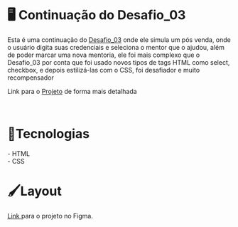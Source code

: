 <h1>🖥️ Continuação do Desafio_03</h1>
<p>Esta é uma continuação do <a href="https://github.com/ygordarosa/Desafio_03">Desafio_03</a> onde ele simula um pós venda, onde o usuário digita suas credenciais e seleciona o mentor que o ajudou, além de poder marcar uma nova mentoria, ele foi mais complexo que o Desafio_03 por conta que foi usado novos tipos de tags HTML como select, checkbox, e depois estilizá-las com o CSS, foi desafiador e muito recompensador</p>
<p>Link para o <a href="https://efficient-sloth-d85.notion.site/Criando-formul-rios-462826c68ea54d61b1eff955158d1a6d" target="_blank">Projeto</a> de forma mais detalhada</p>
<br>
<h1>🚀Tecnologias</h1>
- HTML <br>
- CSS  
<br>
<h1>🖌️Layout</h1>
<a href="https://www.figma.com/file/nxgcODxRBOSIInIVzJgfBj/Stage-03-Formulário-avançado-Copy?fuid=1240381760415284925" target="_blank">Link </a> para o projeto no Figma.

